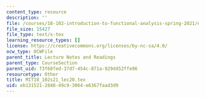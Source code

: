 ```yaml
---
content_type: resource
description: ''
file: /courses/18-102-introduction-to-functional-analysis-spring-2021/eb131521284849c93064e6367faad3d9_MIT18_102s21_lec20.tex
file_size: 15427
file_type: text/x-tex
learning_resource_types: []
license: https://creativecommons.org/licenses/by-nc-sa/4.0/
ocw_type: OCWFile
parent_title: Lecture Notes and Readings
parent_type: CourseSection
parent_uid: f3f68fed-37d7-454c-871a-929d452ffe96
resourcetype: Other
title: MIT18_102s21_lec20.tex
uid: eb131521-2848-49c9-3064-e6367faad3d9
---
```

